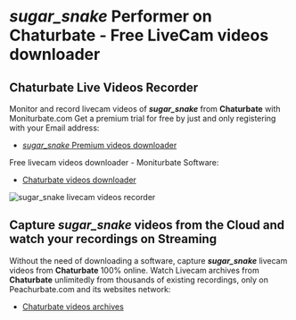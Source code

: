 # _sugar_snake_ Performer on Chaturbate - Free LiveCam videos downloader

## Chaturbate Live Videos Recorder

Monitor and record livecam videos of **_sugar_snake_** from **Chaturbate** with Moniturbate.com
Get a premium trial for free by just and only registering with your Email address:
* [_sugar_snake_ Premium videos downloader](https://moniturbate.com/request-demo-licence-key.html)

Free livecam videos downloader - Moniturbate Software:
* [Chaturbate videos downloader](https://moniturbate.com/moniturbate-download-software.html)

![_sugar_snake_ livecam videos recorder](https://peachurnet.com/templates/moniturbate-software.png)


## Capture _sugar_snake_ videos from the Cloud and watch your recordings on Streaming

Without the need of downloading a software, capture **_sugar_snake_** livecam videos from **Chaturbate** 100% online.
Watch Livecam archives from **Chaturbate** unlimitedly from thousands of existing recordings, only on Peachurbate.com and its websites network:
* [Chaturbate videos archives](https://peachurnet.com/)